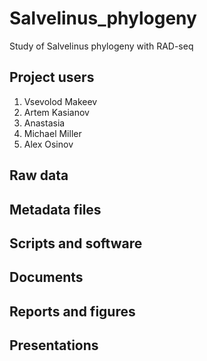 # Salvelinus_phylogeny
Study of Salvelinus phylogeny with RAD-seq

## Project users

1. Vsevolod Makeev
1. Artem Kasianov
1. Anastasia
1. Michael Miller
1. Alex Osinov

## Raw data

## Metadata files

## Scripts and software

## Documents

## Reports and figures

## Presentations
